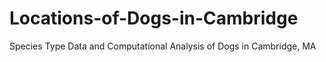 # Locations-of-Dogs-in-Cambridge
Species Type Data and Computational Analysis of Dogs in Cambridge, MA
